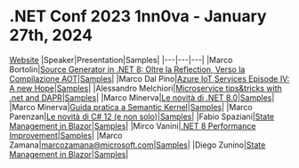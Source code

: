 # .NET Conf 2023 1nn0va - January 27th, 2024
[Website](https://netconf2023.1nn0va.it/)
|Speaker|Presentation|Samples|
|---|---|---|
|Marco Bortolin|[Source Generator in .NET 8: Oltre la Reflection, Verso la Compilazione AOT](https://github.com/bortolin/NetConfSG.Example/blob/main/DotNetConf-2023-PN-SourceGenerator.pdf)|[Samples](https://github.com/bortolin/NetConfSG.Example)|
|Marco Dal Pino|[Azure IoT Services Episode IV: A new Hope](https://github.com/dpcons/DPCons/blob/main/Decks/20240127-Azure%20IoT%20Services%20Episode%20IV%20Una%20nuova%20speranza.pdf)|[Samples]()|
|Alessandro Melchiori|[Microservice tips&tricks with .net and DAPR](https://www.dropbox.com/scl/fi/ji50co6z3vlw3v51ushfs/Microservices-tips-tricks-con-.net-e-DAPR.pdf?rlkey=b7iqj51ivm8ddcudb0iccu0jn&dl=0)|[Samples](https://github.com/melkio/dapr-samples/tree/master/resiliency)|
|Marco Minerva|[Le novità di .NET 8.0](https://1drv.ms/p/s!Aj5GOysOGfFKm94lGIdyhx5X_8FgKg?e=bSZ1Yt)|[Samples](https://github.com/marcominerva/Net8Samples)|
|Marco Minerva|[Guida pratica a Semantic Kernel](https://1drv.ms/p/s!Aj5GOysOGfFKm98QEOxu0qkmYETw9g?e=24ajj5)|[Samples](https://github.com/marcominerva/OpenAIEmbeddingSample)|
|Marco Parenzan|[Le novità di C# 12 (e non solo)](https://github.com/marcoparenzan/communityactivity/raw/main/2024.01.27%20.NET%20Conf%202023%201nn0va/2024.01.27%20Marco%20Parenzan%20-%20C%23%2012.pptx)|[Samples]()|
|Fabio Spaziani|[State Management in Blazor](https://github.com/fabio-sp/StateManagement.Demo/blob/master/NetConf2023_1nn0va_StateManagementBlazor.pdf)|[Samples](https://github.com/fabio-sp/StateManagement.Demo)|
|Mirco Vanini|[.NET 8 Performance Improvement](https://github.com/MircoVanini/DotNetConf2023_1nn0va_27_01_2024)|[Samples]()|
|Marco Zamana|[marcozamana@microsoft.com]()|[Samples]()|
|Diego Zunino|[State Management in Blazor](https://github.com/fabio-sp/StateManagement.Demo/blob/master/NetConf2023_1nn0va_StateManagementBlazor.pdf)|[Samples](https://github.com/fabio-sp/StateManagement.Demo)|

